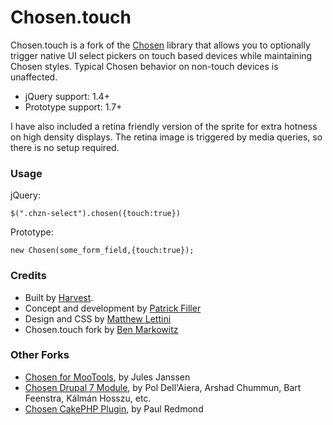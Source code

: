 # Chosen.touch

Chosen.touch is a fork of the [Chosen](https://github.com/harvesthq/chosen/) library that allows you to optionally trigger native UI select pickers on touch based devices while maintaining Chosen styles. Typical Chosen behavior on non-touch devices is unaffected.

- jQuery support: 1.4+
- Prototype support: 1.7+

I have also included a retina friendly version of the sprite for extra hotness on high density displays. The retina image is triggered by media queries, so there is no setup required.

### Usage

jQuery:

```
$(".chzn-select").chosen({touch:true})
```

Prototype:

```
new Chosen(some_form_field,{touch:true});
```

### Credits

- Built by [Harvest](http://www.getharvest.com/). 
- Concept and development by [Patrick Filler](http://www.patrickfiller.com/)
- Design and CSS by [Matthew Lettini](http://matthewlettini.com/)
- Chosen.touch fork by [Ben Markowitz](http://www.benmarkowitz.com)

### Other Forks

- [Chosen for MooTools](https://github.com/julesjanssen/chosen), by Jules Janssen
- [Chosen Drupal 7 Module](http://drupal.org/project/chosen), by Pol Dell'Aiera, Arshad Chummun, Bart Feenstra, Kálmán Hosszu, etc.
- [Chosen CakePHP Plugin](https://github.com/paulredmond/chosen-cakephp), by Paul Redmond
